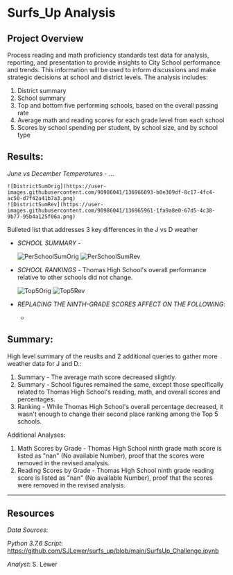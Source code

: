 # Surfs_Up Analysis

## Project Overview
Process reading and math proficiency standards test data for analysis, reporting, and presentation to provide insights to City School performance and trends.  This information will be used to inform discussions and make strategic decisions at school and district levels.  The analysis includes:
1. District summary
1. School summary
1. Top and bottom five performing schools, based on the overall passing rate
1. Average math and reading scores for each grade level from each school
1. Scores by school spending per student, by school size, and by school type

## Results:
  _June vs December Temperatures_ - ...
 
    ![DistrictSumOrig](https://user-images.githubusercontent.com/90986041/136966093-b0e309df-8c17-4fc4-ac50-d7f42a41b7a3.png)
    ![DistrictSumRev](https://user-images.githubusercontent.com/90986041/136965961-1fa9a8e0-67d5-4c38-9b77-95b4a125f06a.png)

Bulleted list that addresses 3 key differences in the J vs D weather
 * _SCHOOL SUMMARY_ - 
 
    ![PerSchoolSumOrig](https://user-images.githubusercontent.com/90986041/136968864-165c789f-cff1-46f2-8a9f-269cb604bbb4.png)
    ![PerSchoolSumRev](https://user-images.githubusercontent.com/90986041/136968999-01304c8e-8c59-48cf-b4c8-9c87059d2d49.png)

 * _SCHOOL RANKINGS_ - Thomas High School's overall performance relative to other schools did not change. 
 
   ![Top5Orig](https://user-images.githubusercontent.com/90986041/136878712-91b7c697-3850-4ece-9ebc-a7b064d2357f.png)
   ![Top5Rev](https://user-images.githubusercontent.com/90986041/136880631-7c92299a-770a-4a98-9b16-81f28b46340c.png)

 * _REPLACING THE NINTH-GRADE SCORES AFFECT ON THE FOLLOWING_:
 
   * 

    
 ## Summary:
 High level summary of the reuslts and 2 additional queries to gather more weather data for J and D.:
 1. Summary - The average math score decreased slightly.
 1. Summary - School figures remained the same, except those specifically related to Thomas High School's reading, math, and overall scores and percentages.
 1. Ranking - While Thomas High School's overall percentage decreased, it wasn't enough to change their second place ranking among the Top 5 schools.
 
 Additional Analyses:
 1. Math Scores by Grade - Thomas High School ninth grade math score is listed as "nan" (No available Number), proof that the scores were removed in the revised analysis.
 1. Reading Scores by Grade - Thomas High School ninth grade reading score is listed as "nan" (No available Number), proof that the scores were removed in the revised analysis.
 
___
## Resources
_Data Sources_: 

_Python 3.7.6 Script_: https://github.com/SJLewer/surfs_up/blob/main/SurfsUp_Challenge.ipynb

_Analyst_: S. Lewer
